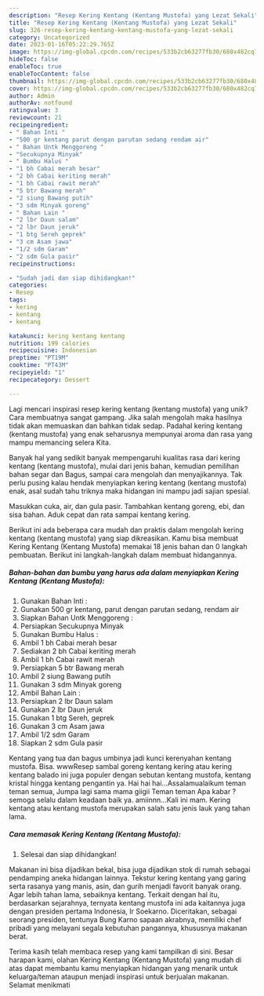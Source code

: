 ```yaml
---
description: "Resep Kering Kentang (Kentang Mustofa) yang Lezat Sekali"
title: "Resep Kering Kentang (Kentang Mustofa) yang Lezat Sekali"
slug: 326-resep-kering-kentang-kentang-mustofa-yang-lezat-sekali
category: Uncategorized
date: 2023-01-16T05:22:29.765Z
image: https://img-global.cpcdn.com/recipes/533b2cb63277fb30/680x482cq70/kering-kentang-kentang-mustofa-foto-resep-utama.jpg
hideToc: false
enableToc: true
enableTocContent: false
thumbnail: https://img-global.cpcdn.com/recipes/533b2cb63277fb30/680x482cq70/kering-kentang-kentang-mustofa-foto-resep-utama.jpg
cover: https://img-global.cpcdn.com/recipes/533b2cb63277fb30/680x482cq70/kering-kentang-kentang-mustofa-foto-resep-utama.jpg
author: Admin
authorAv: notfound
ratingvalue: 3
reviewcount: 21
recipeingredient:
- " Bahan Inti "
- "500 gr kentang parut dengan parutan sedang rendam air"
- " Bahan Untk Menggoreng "
- "Secukupnya Minyak"
- " Bumbu Halus "
- "1 bh Cabai merah besar"
- "2 bh Cabai keriting merah"
- "1 bh Cabai rawit merah"
- "5 btr Bawang merah"
- "2 siung Bawang putih"
- "3 sdm Minyak goreng"
- " Bahan Lain "
- "2 lbr Daun salam"
- "2 lbr Daun jeruk"
- "1 btg Sereh geprek"
- "3 cm Asam jawa"
- "1/2 sdm Garam"
- "2 sdm Gula pasir"
recipeinstructions:

- "Sudah jadi dan siap dihidangkan!"
categories:
- Resep
tags:
- kering
- kentang
- kentang

katakunci: kering kentang kentang 
nutrition: 199 calories
recipecuisine: Indonesian
preptime: "PT19M"
cooktime: "PT43M"
recipeyield: "1"
recipecategory: Dessert

---
```





Lagi mencari inspirasi resep kering kentang (kentang mustofa) yang unik? Cara membuatnya sangat gampang. Jika salah mengolah maka hasilnya tidak akan memuaskan dan bahkan tidak sedap. Padahal kering kentang (kentang mustofa) yang enak seharusnya mempunyai aroma dan rasa yang mampu memancing selera Kita.





Banyak hal yang sedikit banyak mempengaruhi kualitas rasa dari kering kentang (kentang mustofa), mulai dari jenis bahan, kemudian pemilihan bahan segar dan Bagus, sampai cara mengolah dan menyajikannya. Tak perlu pusing kalau hendak menyiapkan kering kentang (kentang mustofa) enak,      asal sudah tahu triknya maka hidangan ini mampu jadi sajian spesial.














Masukkan cuka, air, dan gula pasir. Tambahkan kentang goreng, ebi, dan sisa bahan. Aduk cepat dan rata sampai kentang kering.






Berikut ini ada beberapa cara mudah dan praktis dalam mengolah kering kentang (kentang mustofa) yang siap dikreasikan. Kamu bisa membuat Kering Kentang (Kentang Mustofa) memakai 18 jenis bahan dan 0 langkah pembuatan. Berikut ini langkah-langkah dalam membuat hidangannya.

<!--inarticleads1-->

##### Bahan-bahan dan bumbu yang harus ada dalam menyiapkan Kering Kentang (Kentang Mustofa):

1. Gunakan  Bahan Inti :
1. Gunakan 500 gr kentang, parut dengan parutan sedang, rendam air
1. Siapkan  Bahan Untk Menggoreng :
1. Persiapkan Secukupnya Minyak
1. Gunakan  Bumbu Halus :
1. Ambil 1 bh Cabai merah besar
1. Sediakan 2 bh Cabai keriting merah
1. Ambil 1 bh Cabai rawit merah
1. Persiapkan 5 btr Bawang merah
1. Ambil 2 siung Bawang putih
1. Gunakan 3 sdm Minyak goreng
1. Ambil  Bahan Lain :
1. Persiapkan 2 lbr Daun salam
1. Gunakan 2 lbr Daun jeruk
1. Gunakan 1 btg Sereh, geprek
1. Gunakan 3 cm Asam jawa
1. Ambil 1/2 sdm Garam
1. Siapkan 2 sdm Gula pasir


Kentang yang tua dan bagus umbinya jadi kunci kerenyahan kentang mustofa. Bisa. wwwResep sambal goreng kentang kering atau kering kentang balado ini juga populer dengan sebutan kentang mustofa, kentang kristal hingga kentang pengantin ya. Hai hai hai…Assalamualaikum teman teman semua, Jumpa lagi sama mama giigii Teman teman Apa kabar ? semoga selalu dalam keadaan baik ya. amiinnn…Kali ini mam. Kering kentang atau kentang mustofa merupakan salah satu jenis lauk yang tahan lama. 

<!--inarticleads2-->

##### Cara memasak Kering Kentang (Kentang Mustofa):


1. Selesai dan siap dihidangkan!

Makanan ini bisa dijadikan bekal, bisa juga dijadikan stok di rumah sebagai pendamping aneka hidangan lainnya. Tekstur kering kentang yang garing serta rasanya yang manis, asin, dan gurih menjadi favorit banyak orang. Agar lebih tahan lama, sebaiknya kentang. Terkait dengan hal itu, berdasarkan sejarahnya, ternyata kentang mustofa ini ada kaitannya juga dengan presiden pertama Indonesia, Ir Soekarno. Diceritakan, sebagai seorang presiden, tentunya Bung Karno sapaan akrabnya, memiliki chef pribadi yang melayani segala kebutuhan pangannya, khususnya makanan berat. 

Terima kasih telah membaca resep yang kami tampilkan di sini. Besar harapan kami, olahan Kering Kentang (Kentang Mustofa) yang mudah di atas dapat membantu kamu menyiapkan hidangan yang menarik untuk keluarga/teman ataupun menjadi inspirasi untuk berjualan makanan. Selamat menikmati

